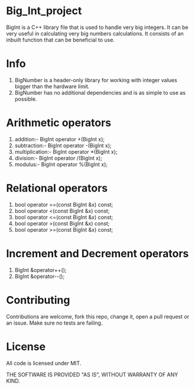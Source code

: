 # Big_Int_project
BigInt is a C++ library file that is used to handle very big integers. It can be very useful in calculating very big numbers calculations. It consists of  an inbuilt function  that can be beneficial to use.

# Info
1. BigNumber is a header-only library for working with integer values bigger than the hardware limit.
2. BigNumber has no additional dependencies and is as simple to use as possible.

# Arithmetic operators
1. addition:- BigInt operator +(BigInt x);
2. subtraction:- BigInt operator -(BigInt x);
3. multiplication:- BigInt operator *(BigInt x);
4. division:- BigInt operator /(BigInt x);
5. modulus:- BigInt operator %(BigInt x);

# Relational operators
1. bool operator ==(const BigInt &x) const;
2. bool operator <(const BigInt &x) const;
3. bool operator <=(const BigInt &x) const;
4. bool operator >(const BigInt &x) const;
5. bool operator >=(const BigInt &x) const;

# Increment and Decrement operators
 1. BigInt &operator++();
 2. BigInt &operator--();

# Contributing
Contributions are welcome, fork this repo, change it, open a pull request or an issue.
Make sure no tests are failing.

# License
All code is licensed under MIT.

THE SOFTWARE IS PROVIDED "AS IS", WITHOUT WARRANTY OF ANY KIND.





 




